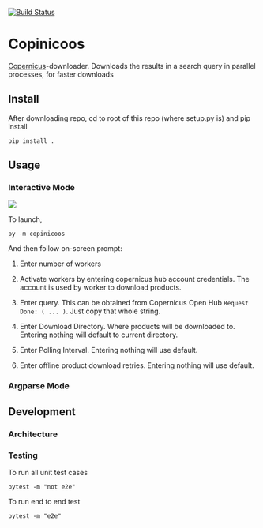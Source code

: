 [![Build Status](https://travis-ci.org/potatowagon/copinicoos.svg?branch=remove-dhusget)](https://travis-ci.org/potatowagon/copinicoos)

# Copinicoos
<a href="https://scihub.copernicus.eu/dhus/#/home">Copernicus</a>-downloader. Downloads the results in a search query in parallel processes, for faster downloads

## Install

After downloading repo, cd to root of this repo (where setup.py is) and pip install
```
pip install .
```

## Usage
### Interactive Mode
![](img/i_mode.gif)

To launch,
```
py -m copinicoos
```
And then follow on-screen prompt:

1. Enter number of workers
   
2. Activate workers by entering copernicus hub account credentials. The account is used by worker to download products.
   
3. Enter query. This can be obtained from Copernicus Open Hub `Request Done: ( ... )`. Just copy that whole string.
   
4. Enter Download Directory. Where products will be downloaded to. Entering nothing will default to current directory.

5. Enter Polling Interval. Entering nothing will use default.

6. Enter offline product download retries. Entering nothing will use default.

### Argparse Mode

## Development

### Architecture

### Testing
To run all unit test cases
```
pytest -m "not e2e"
```

To run end to end test
```
pytest -m "e2e"
```